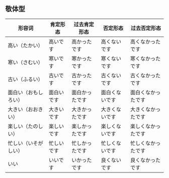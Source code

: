 ## 敬体型

| 形容词               | 肯定形态   | 过去肯定形态   | 否定形态       | 过去否定形态       |
| -------------------- | ---------- | -------------- | -------------- | ------------------ |
| 高い（たかい）       | 高いです   | 高かったです   | 高くないです   | 高くなかったです   |
| 寒い（さむい）       | 寒いです   | 寒かったです   | 寒くないです   | 寒くなかったです   |
| 古い（ふるい）       | 古いです   | 古かったです   | 古くないです   | 古くなかったです   |
| 面白い（おもしろい） | 面白いです | 面白かったです | 面白くないです | 面白くなかったです |
| 大きい（おおきい）   | 大きいです | 大きかったです | 大きくないです | 大きくなかったです |
| 楽しい（たのしい）   | 楽しいです | 楽しかったです | 楽しくないです | 楽しくなかったです |
| 忙しい（いそがしい） | 忙しいです | 忙しかったです | 忙しくないです | 忙しくなかったです |
| いい                 | いいです   | いかったです   | 良くないです   | 良くなかったです   |

